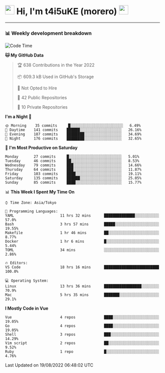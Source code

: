 <!-- Title -->
<h1>
    <img src="https://emojis.slackmojis.com/emojis/images/1600385609/10490/cactuar.gif?1600385609" width="30"/> 
    Hi, I'm t4i5uKE (morero) 
    <img src="https://emojis.slackmojis.com/emojis/images/1600385609/10490/cactuar.gif?1600385609" width="30"/>
</h1>

---

<h3> 📊 Weekly development breakdown </h3>
<!-- waka-readme-stats -->

<!--START_SECTION:waka-->
![Code Time](http://img.shields.io/badge/Code%20Time-1%2C199%20hrs%203%20mins-blue)

**🐱 My GitHub Data** 

> 🏆 638 Contributions in the Year 2022
 > 
> 📦 609.3 kB Used in GitHub's Storage 
 > 
> 🚫 Not Opted to Hire
 > 
> 📜 42 Public Repositories 
 > 
> 🔑 10 Private Repositories  
 > 
**I'm a Night 🦉** 

```text
🌞 Morning    35 commits     █░░░░░░░░░░░░░░░░░░░░░░░░   6.49% 
🌆 Daytime    141 commits    ██████░░░░░░░░░░░░░░░░░░░   26.16% 
🌃 Evening    187 commits    ████████░░░░░░░░░░░░░░░░░   34.69% 
🌙 Night      176 commits    ████████░░░░░░░░░░░░░░░░░   32.65%

```
📅 **I'm Most Productive on Saturday** 

```text
Monday       27 commits     █░░░░░░░░░░░░░░░░░░░░░░░░   5.01% 
Tuesday      46 commits     ██░░░░░░░░░░░░░░░░░░░░░░░   8.53% 
Wednesday    79 commits     ███░░░░░░░░░░░░░░░░░░░░░░   14.66% 
Thursday     64 commits     ███░░░░░░░░░░░░░░░░░░░░░░   11.87% 
Friday       103 commits    ████░░░░░░░░░░░░░░░░░░░░░   19.11% 
Saturday     135 commits    ██████░░░░░░░░░░░░░░░░░░░   25.05% 
Sunday       85 commits     ████░░░░░░░░░░░░░░░░░░░░░   15.77%

```


📊 **This Week I Spent My Time On** 

```text
⌚︎ Time Zone: Asia/Tokyo

💬 Programming Languages: 
YAML                     11 hrs 32 mins      ██████████████░░░░░░░░░░░   57.0% 
Bash                     3 hrs 57 mins       █████░░░░░░░░░░░░░░░░░░░░   19.55% 
Makefile                 1 hr 46 mins        ██░░░░░░░░░░░░░░░░░░░░░░░   8.77% 
Docker                   1 hr 6 mins         █░░░░░░░░░░░░░░░░░░░░░░░░   5.44% 
TOML                     34 mins             ░░░░░░░░░░░░░░░░░░░░░░░░░   2.86%

🔥 Editors: 
VS Code                  18 hrs 16 mins      █████████████████████████   100.0%

💻 Operating System: 
Linux                    13 hrs 36 mins      █████████████████░░░░░░░░   70.9% 
Mac                      5 hrs 35 mins       ███████░░░░░░░░░░░░░░░░░░   29.1%

```

**I Mostly Code in Vue** 

```text
Vue                      4 repos             ████░░░░░░░░░░░░░░░░░░░░░   19.05% 
Go                       4 repos             ████░░░░░░░░░░░░░░░░░░░░░   19.05% 
Shell                    3 repos             ███░░░░░░░░░░░░░░░░░░░░░░   14.29% 
Vim script               2 repos             ██░░░░░░░░░░░░░░░░░░░░░░░   9.52% 
Ruby                     1 repo              █░░░░░░░░░░░░░░░░░░░░░░░░   4.76%

```



 Last Updated on 19/08/2022 06:48:02 UTC
<!--END_SECTION:waka-->
